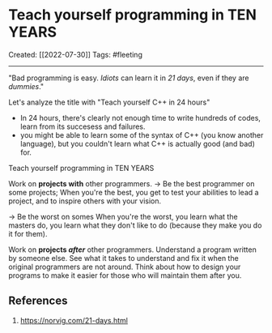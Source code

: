 

# Teach yourself programming in TEN YEARS
Created:  [[2022-07-30]]
Tags: #fleeting 

---
"Bad programming is easy. _Idiots_ can learn it in _21 days_, even if they are _dummies_."


Let's analyze the title with "Teach yourself C++ in 24 hours"

- In 24 hours, there's clearly not enough time to write hundreds of codes, learn from its succesess and failures. 
- you might be able to learn some of the syntax of C++ (you know another language), but you couldn't learn what C++ is actually good (and bad) for.


Teach yourself programming in TEN YEARS

Work on **projects with** other programmers. 
-> Be the best programmer on some projects;
    When you're the best, you get to test your abilities to lead a project, and to inspire others with your vision. 

-> Be the worst on somes
    When you're the worst, you learn what the masters do, 
    you learn what they don't like to do (because they make you do it for them).


Work on **projects _after_** other programmers. 
Understand a program written by someone else. 
See what it takes to understand and fix it when the original programmers are not around. 
Think about how to design your programs to make it easier for those who will maintain them after you.











## References
1. https://norvig.com/21-days.html